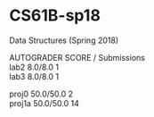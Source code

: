 # CS61B-sp18
Data Structures (Spring 2018)  

AUTOGRADER SCORE / Submissions  
lab2 8.0/8.0       1  
lab3 8.0/8.0       1  
  
proj0 50.0/50.0    2  
proj1a 50.0/50.0   14  
